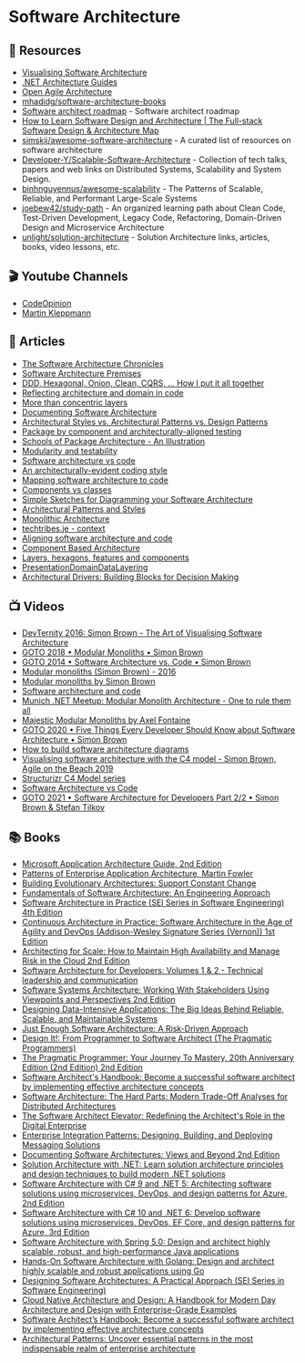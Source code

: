 # Software Architecture

## 📘 Resources
- [Visualising Software Architecture](http://static.codingthearchitecture.com/visualising-software-architecture.pdf)
- [.NET Architecture Guides](https://dotnet.microsoft.com/learn/dotnet/architecture-guides)
- [Open Agile Architecture](https://pubs.opengroup.org/architecture/o-aa-standard/#_open_agile_architecture)
- [mhadidg/software-architecture-books](https://github.com/mhadidg/software-architecture-books)
- [Software architect roadmap](https://github.com/AlaaAttya/software-architect-roadmap) - Software architect roadmap
- [How to Learn Software Design and Architecture | The Full-stack Software Design & Architecture Map](https://khalilstemmler.com/articles/software-design-architecture/full-stack-software-design/)
- [simskij/awesome-software-architecture](https://github.com/simskij/awesome-software-architecture) - A curated list of resources on software architecture
- [Developer-Y/Scalable-Software-Architecture](https://github.com/Developer-Y/Scalable-Software-Architecture) - Collection of tech talks, papers and web links on Distributed Systems, Scalability and System Design.
- [binhnguyennus/awesome-scalability](https://github.com/binhnguyennus/awesome-scalability) - The Patterns of Scalable, Reliable, and Performant Large-Scale Systems
- [joebew42/study-path](https://github.com/joebew42/study-path) - An organized learning path about Clean Code, Test-Driven Development, Legacy Code, Refactoring, Domain-Driven Design and Microservice Architecture
- [unlight/solution-architecture](https://github.com/unlight/solution-architecture) - Solution Architecture links, articles, books, video lessons, etc.

## 🎬 Youtube Channels
- [CodeOpinion](https://www.youtube.com/channel/UC3RKA4vunFAfrfxiJhPEplw)
- [Martin Kleppmann](https://www.youtube.com/channel/UClB4KPy5LkJj1t3SgYVtMOQ/videos)

## 📕 Articles

- [The Software Architecture Chronicles](https://herbertograca.com/2017/07/03/the-software-architecture-chronicles/)
- [Software Architecture Premises](https://herbertograca.com/2017/07/05/software-architecture-premises/) 
- [DDD, Hexagonal, Onion, Clean, CQRS, … How I put it all together](https://herbertograca.com/2017/11/16/explicit-architecture-01-ddd-hexagonal-onion-clean-cqrs-how-i-put-it-all-together/)
- [Reflecting architecture and domain in code](https://herbertograca.com/2019/06/05/reflecting-architecture-and-domain-in-code/) 
- [More than concentric layers](https://herbertograca.com/2018/07/07/more-than-concentric-layers/) 
- [Documenting Software Architecture](https://herbertograca.com/2019/08/12/documenting-software-architecture/) 
- [Architectural Styles vs. Architectural Patterns vs. Design Patterns](https://herbertograca.com/2017/07/28/architectural-styles-vs-architectural-patterns-vs-design-patterns/)
- [Package by component and architecturally-aligned testing](http://www.codingthearchitecture.com/2015/03/08/package_by_component_and_architecturally_aligned_testing.html)
- [Schools of Package Architecture - An Illustration](http://codemanship.co.uk/parlezuml/blog/?postid=539)
- [Modularity and testability](http://www.codingthearchitecture.com/2014/10/01/modularity_and_testability.html)
- [Software architecture vs code](http://www.codingthearchitecture.com/2014/05/29/software_architecture_vs_code.html)
- [An architecturally-evident coding style](http://www.codingthearchitecture.com/2014/06/01/an_architecturally_evident_coding_style.html)
- [Mapping software architecture to code](http://www.codingthearchitecture.com/2013/04/08/mapping_software_architecture_to_code.html)
- [Components vs classes](http://www.codingthearchitecture.com/2015/03/31/components_vs_classes.html)
- [Simple Sketches for Diagramming your Software Architecture](http://www.methodsandtools.com/archive/softwarearchitecturesketches.php)
- [Architectural Patterns and Styles](<https://docs.microsoft.com/en-us/previous-versions/msp-n-p/ee658117(v=pandp.10)>)
- [Monolithic Architecture](https://herbertograca.com/2017/07/31/monolithic-architecture/)
- [techtribes.je - context](http://www.codingthearchitecture.com/2013/07/09/techtribes_je_context.html)
- [Aligning software architecture and code](http://www.codingthearchitecture.com/2013/07/03/aligning_software_architecture_and_code.html)
- [Component Based Architecture](https://medium.com/omarelgabrys-blog/component-based-architecture-3c3c23c7e348)
- [Layers, hexagons, features and components](https://www.codingthearchitecture.com/2016/04/25/layers_hexagons_features_and_components.html)
- [PresentationDomainDataLayering](https://martinfowler.com/bliki/PresentationDomainDataLayering.html)
- [Architectural Drivers: Building Blocks for Decision Making](https://www.neverletdown.net/2014/10/architectural-drivers.html)

## 📺 Videos

- [DevTernity 2016: Simon Brown - The Art of Visualising Software Architecture](https://www.youtube.com/watch?v=zcmU-OE452k)
- [GOTO 2018 • Modular Monoliths • Simon Brown](http://w7.mul.ir/yo%7cut%7cub%7ce.%7cco%7cm/watch?v=5OjqD-ow8GE&feature=emb_title&ab_channel=GOTOConferences)
- [GOTO 2014 • Software Architecture vs. Code • Simon Brown](http://w7.mul.ir/yo%7cut%7cub%7ce.%7cco%7cm/watch?v=GAFZcYlO5S0)
- [Modular monoliths (Simon Brown) - 2016](http://w7.mul.ir/yo%7cut%7cub%7ce.%7cco%7cm/watch?v=h_rBDIC51C4)
- [Modular monoliths by Simon Brown](http://w7.mul.ir/yo%7cut%7cub%7ce.%7cco%7cm/watch?v=kbKxmEeuvc4)
- [Software architecture and code](https://skillsmatter.com/skillscasts/4312-software-architecture-and-code)
- [Munich .NET Meetup: Modular Monolith Architecture - One to rule them all](https://www.youtube.com/watch?v=njDSXUWeik0)
- [Majestic Modular Monoliths by Axel Fontaine](https://www.youtube.com/watch?v=BOvxJaklcr0)
- [GOTO 2020 • Five Things Every Developer Should Know about Software Architecture • Simon Brown](https://www.youtube.com/watch?v=9Az0q2XHtH8)
- [How to build software architecture diagrams](https://www.youtube.com/watch?v=_I0U1sZ9RJ8)
- [Visualising software architecture with the C4 model - Simon Brown, Agile on the Beach 2019](https://www.youtube.com/watch?v=x2-rSnhpw0g)
- [Structurizr C4 Model series](https://www.youtube.com/playlist?list=PLLET0MJVt0Uc0Nek7yck8FG2fNnv9H32v)
- [Software Architecture vs Code](https://www.youtube.com/watch?v=ehH3UGdSwPo)
- [GOTO 2021 • Software Architecture for Developers Part 2/2 • Simon Brown & Stefan Tilkov](https://www.youtube.com/watch?v=gDlE4q3mozY)


## 📚 Books
- [Microsoft Application Architecture Guide, 2nd Edition](<https://docs.microsoft.com/en-us/previous-versions/msp-n-p/ff650706(v=pandp.10)>)
- [Patterns of Enterprise Application Architecture, Martin Fowler](https://www.amazon.com/Patterns-Enterprise-Application-Architecture-Martin/dp/0321127420)
- [Building Evolutionary Architectures: Support Constant Change](https://www.amazon.com/Building-Evolutionary-Architectures-Support-Constant/dp/1491986360)
- [Fundamentals of Software Architecture: An Engineering Approach](https://www.amazon.com/Fundamentals-Software-Architecture-Comprehensive-Characteristics/dp/1492043451)
- [Software Architecture in Practice (SEI Series in Software Engineering) 4th Edition](https://www.amazon.com/Software-Architecture-Practice-SEI-Engineering/dp/0136886094)
- [Continuous Architecture in Practice: Software Architecture in the Age of Agility and DevOps (Addison-Wesley Signature Series (Vernon)) 1st Edition](https://www.amazon.com/Continuous-Architecture-Practice-Addison-Wesley-Signature/dp/0136523560/ref=pd_sbs_7/142-1174349-9952515)
- [Architecting for Scale: How to Maintain High Availability and Manage Risk in the Cloud 2nd Edition](https://www.amazon.com/Architecting-Scale-Maintain-Availability-Manage/dp/1492057177/)
- [Software Architecture for Developers: Volumes 1 & 2 - Technical leadership and communication](https://leanpub.com/b/software-architecture)
- [Software Systems Architecture: Working With Stakeholders Using Viewpoints and Perspectives 2nd Edition](https://www.amazon.com/Software-Systems-Architecture-Stakeholders-Perspectives-dp-032171833X/dp/032171833X)
- [Designing Data-Intensive Applications: The Big Ideas Behind Reliable, Scalable, and Maintainable Systems](https://www.amazon.com/Designing-Data-Intensive-Applications-Reliable-Maintainable/dp/1449373321/)
- [Just Enough Software Architecture: A Risk-Driven Approach](https://www.amazon.com/Just-Enough-Software-Architecture-Risk-Driven/dp/0984618104/)
- [Design It!: From Programmer to Software Architect (The Pragmatic Programmers)](https://www.amazon.com/Design-Programmer-Architect-Pragmatic-Programmers/dp/1680502093)
- [The Pragmatic Programmer: Your Journey To Mastery, 20th Anniversary Edition (2nd Edition) 2nd Edition](https://www.amazon.com/Pragmatic-Programmer-journey-mastery-Anniversary/dp/0135957052/)
- [Software Architect's Handbook: Become a successful software architect by implementing effective architecture concepts](https://www.amazon.com/Software-Architects-Handbook-implementing-architecture/dp/1788624068/) 
- [Software Architecture: The Hard Parts: Modern Trade-Off Analyses for Distributed Architectures](https://www.amazon.com/Software-Architecture-Trade-Off-Distributed-Architectures/dp/1492086894/)
- [The Software Architect Elevator: Redefining the Architect's Role in the Digital Enterprise](https://www.amazon.com/Software-Architect-Elevator-Redefining-Architects/dp/1492077542)
- [Enterprise Integration Patterns: Designing, Building, and Deploying Messaging Solutions](https://www.amazon.com/Enterprise-Integration-Patterns-Designing-Deploying/dp/0321200683/)
- [Documenting Software Architectures: Views and Beyond 2nd Edition](https://www.amazon.com/Documenting-Software-Architectures-Views-Beyond/dp/0321552687)
- [Solution Architecture with .NET: Learn solution architecture principles and design techniques to build modern .NET solutions](https://www.amazon.com/Solution-Architecture-NET-architecture-principles/dp/180107562X)
- [Software Architecture with C# 9 and .NET 5: Architecting software solutions using microservices, DevOps, and design patterns for Azure, 2nd Edition](https://www.amazon.com/Software-Architecture-NET-Architecting-microservices/dp/1800566042)
- [Software Architecture with C# 10 and .NET 6: Develop software solutions using microservices, DevOps, EF Core, and design patterns for Azure, 3rd Edition](https://www.amazon.co.uk/Software-Architecture-NET-solutions-microservices-dp-180323525X/dp/180323525X)
- [Software Architecture with Spring 5.0: Design and architect highly scalable, robust, and high-performance Java applications](https://www.amazon.com/Software-Architecture-Spring-5-0-high-performance/dp/1788992997)
- [Hands-On Software Architecture with Golang: Design and architect highly scalable and robust applications using Go ](https://www.amazon.com/Hands-Software-Architecture-Golang-applications-ebook/dp/B079X2RGKQ)
- [Designing Software Architectures: A Practical Approach (SEI Series in Software Engineering)](https://www.amazon.com/Designing-Software-Architectures-Practical-Engineering/dp/0134390784)
- [Cloud Native Architecture and Design: A Handbook for Modern Day Architecture and Design with Enterprise-Grade Examples](https://www.amazon.com/Cloud-Native-Architecture-Design-Enterprise-Grade-ebook/dp/B09HMCNZWH)
- [Software Architect’s Handbook: Become a successful software architect by implementing effective architecture concepts](https://www.amazon.com/Software-Architects-Handbook-implementing-architecture-ebook/dp/B07B3R2ZCX/)
- [Architectural Patterns: Uncover essential patterns in the most indispensable realm of enterprise architecture](https://www.amazon.com/Architectural-Patterns-indispensable-enterprise-architecture-ebook/dp/B077T7V8RC)


